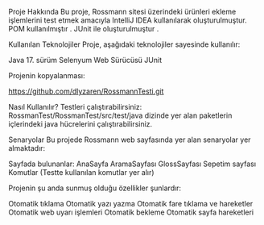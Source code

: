 Proje Hakkında
Bu proje, Rossmann sitesi üzerindeki ürünleri ekleme işlemlerini test etmek amacıyla IntelliJ IDEA kullanılarak oluşturulmuştur. POM kullanılmıştır . JUnit ile oluşturulmuştur .


Kullanılan Teknolojiler
Proje, aşağıdaki teknolojiler sayesinde kullanılır:

Java 17. sürüm
Selenyum Web Sürücüsü
JUnit

Projenin kopyalanması:

https://github.com/dlyzaren/RossmannTesti.git

Nasıl Kullanılır?
Testleri çalıştırabilirsiniz: RossmanTest/RossmanTest/src/test/java dizinde yer alan paketlerin içlerindeki java hücrelerini çalıştırabilirsiniz.

Senaryolar
Bu projede Rossmann web sayfasında yer alan senaryolar yer almaktadır:

 Sayfada bulunanlar:
AnaSayfa
AramaSayfası 
GlossSayfası
Sepetim sayfası
Komutlar (Testte kullanılan komutlar yer alır)

Projenin şu anda sunmuş olduğu özellikler şunlardır:

Otomatik tıklama
Otomatik yazı yazma
Otomatik fare tıklama ve hareketler
Otomatik web uyarı işlemleri
Otomatik bekleme 
Otomatik sayfa hareketleri



